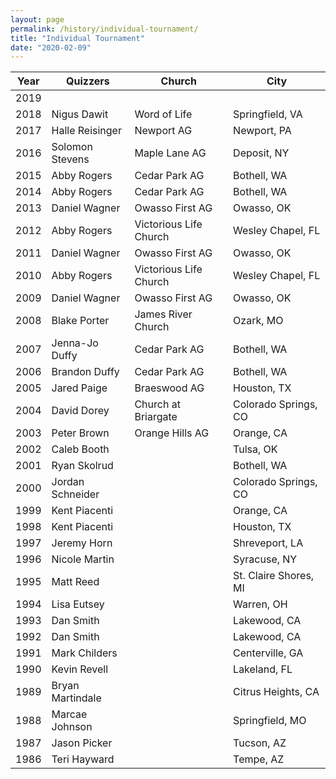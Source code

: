 ```yaml
---
layout: page
permalink: /history/individual-tournament/
title: "Individual Tournament"
date: "2020-02-09"
---
```


| Year | Quizzers | Church | City |
| --- | --- | --- | --- |
| 2019 |  |  |  |
| 2018 | Nigus Dawit | Word of Life | Springfield, VA |
| 2017 | Halle Reisinger | Newport AG | Newport, PA |
| 2016 | Solomon Stevens | Maple Lane AG | Deposit, NY |
| 2015 | Abby Rogers | Cedar Park AG | Bothell, WA |
| 2014 | Abby Rogers | Cedar Park AG | Bothell, WA |
| 2013 | Daniel Wagner | Owasso First AG | Owasso, OK |
| 2012 | Abby Rogers | Victorious Life Church | Wesley Chapel, FL |
| 2011 | Daniel Wagner | Owasso First AG | Owasso, OK |
| 2010 | Abby Rogers | Victorious Life Church | Wesley Chapel, FL |
| 2009 | Daniel Wagner | Owasso First AG | Owasso, OK |
| 2008 | Blake Porter | James River Church | Ozark, MO |
| 2007 | Jenna-Jo Duffy | Cedar Park AG | Bothell, WA |
| 2006 | Brandon Duffy | Cedar Park AG | Bothell, WA |
| 2005 | Jared Paige | Braeswood AG | Houston, TX |
| 2004 | David Dorey | Church at Briargate | Colorado Springs, CO |
| 2003 | Peter Brown | Orange Hills AG | Orange, CA |
| 2002 | Caleb Booth |  | Tulsa, OK |
| 2001 | Ryan Skolrud |  | Bothell, WA |
| 2000 | Jordan Schneider |  | Colorado Springs, CO |
| 1999 | Kent Piacenti |  | Orange, CA |
| 1998 | Kent Piacenti |  | Houston, TX |
| 1997 | Jeremy Horn |  | Shreveport, LA |
| 1996 | Nicole Martin |  | Syracuse, NY |
| 1995 | Matt Reed |  | St. Claire Shores, MI |
| 1994 | Lisa Eutsey |  | Warren, OH |
| 1993 | Dan Smith |  | Lakewood, CA |
| 1992 | Dan Smith |  | Lakewood, CA |
| 1991 | Mark Childers |  | Centerville, GA |
| 1990 | Kevin Revell |  | Lakeland, FL |
| 1989 | Bryan Martindale |  | Citrus Heights, CA |
| 1988 | Marcae Johnson |  | Springfield, MO |
| 1987 | Jason Picker |  | Tucson, AZ |
| 1986 | Teri Hayward |  | Tempe, AZ |
